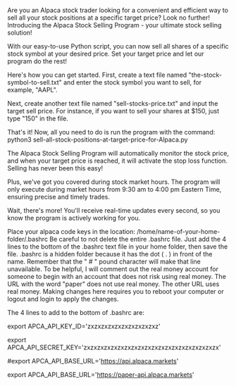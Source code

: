   Are you an Alpaca stock trader looking for a convenient and efficient way to sell all your stock positions at a specific target price? Look no further! Introducing the Alpaca Stock Selling Program - your ultimate stock selling solution!

  With our easy-to-use Python script, you can now sell all shares of a specific stock symbol at your desired price. Set your target price and let our program do the rest!

  Here's how you can get started. First, create a text file named "the-stock-symbol-to-sell.txt" and enter the stock symbol you want to sell, for example, "AAPL". 

  Next, create another text file named "sell-stocks-price.txt" and input the target sell price. For instance, if you want to sell your shares at $150, just type "150" in the file.

  That's it! Now, all you need to do is run the program with the command: 
   python3 sell-all-stock-positions-at-target-price-for-Alpaca.py  

  The Alpaca Stock Selling Program will automatically monitor the stock price, and when your target price is reached, it will activate the stop loss function. Selling has never been this easy!

  Plus, we've got you covered during stock market hours. The program will only execute during market hours from 9:30 am to 4:00 pm Eastern Time, ensuring precise and timely trades.

  Wait, there's more! You'll receive real-time updates every second, so you know the program is actively working for you.

Place your alpaca code keys in the location: /home/name-of-your-home-folder/.bashrc Be careful to not delete the entire .bashrc file. Just add the 4 lines to the bottom of the .bashrc text file in your home folder, then save the file. .bashrc is a hidden folder because it has the dot ( . ) in front of the name. Remember that the " # " pound character will make that line unavailable. To be helpful, I will comment out the real money account for someone to begin with an account that does not risk using real money. The URL with the word "paper" does not use real money. The other URL uses real money. Making changes here requires you to reboot your computer or logout and login to apply the changes.

The 4 lines to add to the bottom of .bashrc are:

export APCA_API_KEY_ID='zxzxzxzxzxzxzxzxzxzxz'

export APCA_API_SECRET_KEY='zxzxzxzxzxzxzxzxzxzxzxzxzxzxzxzxzxzxzxzx'

#export APCA_API_BASE_URL='https://api.alpaca.markets'

export APCA_API_BASE_URL='https://paper-api.alpaca.markets'
